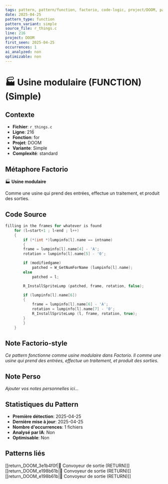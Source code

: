```yaml
---
tags: pattern, pattern/function, factorio, code-logic, project/DOOM, pattern/variant/simple
date: 2025-04-25
pattern_type: function
pattern_variant: simple
source_file: r_things.c
line: 216
project: DOOM
first_seen: 2025-04-25
occurrences: 1
ai_analyzed: non
optimizable: non
---
```


# 🏭 Usine modulaire (FUNCTION) (Simple)

## Contexte
- **Fichier**: `r_things.c`
- **Ligne**: 216
- **Fonction**: for
- **Projet**: DOOM
- **Variante**: Simple
- **Complexité**: standard

## Métaphore Factorio
🏭 **Usine modulaire**

Comme une usine qui prend des entrées, effectue un traitement, et produit des sorties.

## Code Source
```c
filling in the frames for whatever is found
	for (l=start+1 ; l<end ; l++)
	{
	    if (*(int *)lumpinfo[l].name == intname)
	    {
		frame = lumpinfo[l].name[4] - 'A';
		rotation = lumpinfo[l].name[5] - '0';

		if (modifiedgame)
		    patched = W_GetNumForName (lumpinfo[l].name);
		else
		    patched = l;

		R_InstallSpriteLump (patched, frame, rotation, false);

		if (lumpinfo[l].name[6])
		{
		    frame = lumpinfo[l].name[6] - 'A';
		    rotation = lumpinfo[l].name[7] - '0';
		    R_InstallSpriteLump (l, frame, rotation, true);
		}
	    }
	}
```

## Note Factorio-style
*Ce pattern fonctionne comme usine modulaire dans Factorio. Il comme une usine qui prend des entrées, effectue un traitement, et produit des sorties.*

## Note Perso
*Ajouter vos notes personnelles ici...*

## Statistiques du Pattern
- **Première détection**: 2025-04-25
- **Dernière mise à jour**: 2025-04-25
- **Nombre d'occurrences**: 1 fichiers
- **Analysé par IA**: Non
- **Optimisable**: Non

## Patterns liés
[[return_DOOM_3e1b4f0f|🚚 Convoyeur de sortie (RETURN)]]
[[return_DOOM_e198b61b|🚚 Convoyeur de sortie (RETURN)]]
[[return_DOOM_e198b61b|🚚 Convoyeur de sortie (RETURN)]]
